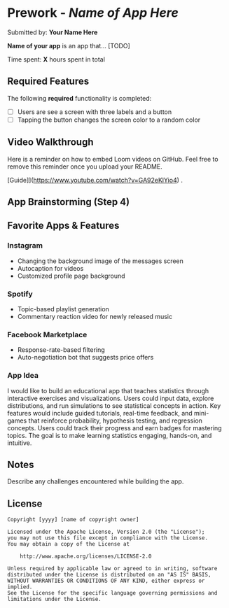 # Prework - *Name of App Here*

Submitted by: **Your Name Here**

**Name of your app** is an app that... [TODO] 

Time spent: **X** hours spent in total

## Required Features

The following **required** functionality is completed:

- [ ] Users are see a screen with three labels and a button
- [ ] Tapping the button changes the screen color to a random color
 
## Video Walkthrough

Here is a reminder on how to embed Loom videos on GitHub. Feel free to remove this reminder once you upload your README. 

[Guide]](https://www.youtube.com/watch?v=GA92eKlYio4) .

## App Brainstorming (Step 4)

## Favorite Apps & Features

### Instagram
- Changing the background image of the messages screen
- Autocaption for videos 
- Customized profile page background

### Spotify
- Topic-based playlist generation 
- Commentary reaction video for newly released music 

### Facebook Marketplace
- Response-rate-based filtering 
- Auto-negotiation bot that suggests price offers
### App Idea

I would like to build an educational app that teaches statistics through interactive exercises and visualizations. Users could input data, explore distributions, and run simulations to see statistical concepts in action. Key features would include guided tutorials, real-time feedback, and mini-games that reinforce probability, hypothesis testing, and regression concepts. Users could track their progress and earn badges for mastering topics. The goal is to make learning statistics engaging, hands-on, and intuitive.


## Notes

Describe any challenges encountered while building the app.

## License

    Copyright [yyyy] [name of copyright owner]

    Licensed under the Apache License, Version 2.0 (the "License");
    you may not use this file except in compliance with the License.
    You may obtain a copy of the License at

        http://www.apache.org/licenses/LICENSE-2.0

    Unless required by applicable law or agreed to in writing, software
    distributed under the License is distributed on an "AS IS" BASIS,
    WITHOUT WARRANTIES OR CONDITIONS OF ANY KIND, either express or implied.
    See the License for the specific language governing permissions and
    limitations under the License.
